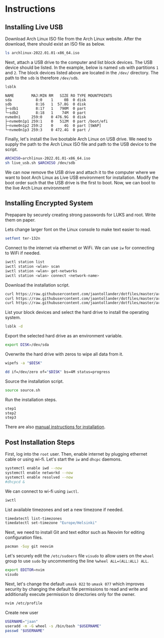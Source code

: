 # Instructions
## Installing Live USB
Download Arch Linux ISO file from the Arch Linux website. After the download, there should exist an ISO file as below. 

```bash
ls archlinux-2022.01.01-x86_64.iso
```

Next, attach a USB drive to the computer and list block devices. The USB device should be listed. In the example, below is named `sdb` with partitions `1` and `2`. The block devices listed above are located in the `/dev/` directory. The path to the `sdb` is therefore `/dev/sdb`.

```bash
lsblk
```

```
NAME        MAJ:MIN RM   SIZE RO TYPE MOUNTPOINTS
sda           8:0    1     0B  0 disk
sdb           8:16   1  57.8G  0 disk
├─sdb1        8:17   1   790M  0 part
└─sdb2        8:18   1    74M  0 part
nvme0n1     259:0    0 476.9G  0 disk
├─nvme0n1p1 259:1    0   512M  0 part /boot/efi
├─nvme0n1p2 259:2    0     4G  0 part [SWAP]
└─nvme0n1p3 259:3    0 472.4G  0 part /
```

Finally, let's install the live bootable Arch Linux on USB drive. We need to supply the path to the Arch Linux ISO file and path to the USB device to the script.

```bash
ARCHISO=archlinux-2022.01.01-x86_64.iso
sh live_usb.sh $ARCHISO /dev/sdb
```

We can now remove the USB drive and attach it to the computer where we want to boot Arch Linux as Live USB environment for installation. Modify the boot order such that the USB drive is the first to boot. Now, we can boot to the live Arch Linux environment!


## Installing Encrypted System
Prepapare by securely creating strong passwords for LUKS and root. Write them on paper.

Lets change larger font on the Linux console to make text easier to read.

```bash
setfont ter-132n
```

Connect to the internet via ethernet or WiFi. We can use `iw` for connecting to WiFi if needed.

```bash
iwctl station list
iwctl station <wlan> scan
iwctl station <wlan> get-networks
iwctl station <wlan> connect <network-name>
```

Download the installation script.

```bash
curl https://raw.githubusercontent.com/jaantollander/dotfiles/master/arch/encrypted/install/source.sh > source.sh
curl https://raw.githubusercontent.com/jaantollander/dotfiles/master/arch/encrypted/install/disk.sh > disk.sh
curl https://raw.githubusercontent.com/jaantollander/dotfiles/master/arch/encrypted/install/system.sh > system.sh
```

List your block devices and select the hard drive to install the operating system.

```bash
lsblk -d
```

Export the selected hard drive as an environment variable.

```bash
export DISK=/dev/sda
```

Overwrite the hard drive with zeros to wipe all data from it.

```bash
wipefs -a "$DISK"
```

```bash
dd if=/dev/zero of="$DISK" bs=4M status=progress
```

Source the installation script.

```bash
source source.sh
```

Run the installation steps.

```bash
step1
step2
step3
```

There are also [manual instructions for installation](./encrypted/manual_install.sh).


## Post Installation Steps
First, log into the `root` user. Then, enable internet by plugging ethernet cable or using wi-fi. Let's start the `iw` and `dhcpc` daemons.

```bash
systemctl enable iwd --now
systemctl enable networkd --now
systemctl enable resolved --now
#dhcpcd &
```

We can connect to wi-fi using `iwctl`.

```bash
iwctl
```

List available timezones and set a new timezone if needed.

```bash
timedatectl list-timezones
timedatectl set-timezone "Europe/Helsinki"
```

Next, we need to install Git and text editor such as Neovim for editing configuration files.

```bash
pacman -Suy git neovim
```

Let's securely edit the `/etc/sudoers` file `visudo` to allow users on the `wheel` group to use `sudo` by uncommenting the line `%wheel ALL=(ALL:ALL) ALL`.

```bash
export EDITOR=nvim
visudo
```

Next, let's change the default `umask 022` to `umask 077` which improves security by changing the default file permissions to read and write and additionally execute permission to directories only for the owner. 

```bash
nvim /etc/profile
```

Create new user

```bash
USERNAME="jaan"
useradd -m -G wheel -s /bin/bash "$USERNAME"
passwd "$USERNAME"
```

